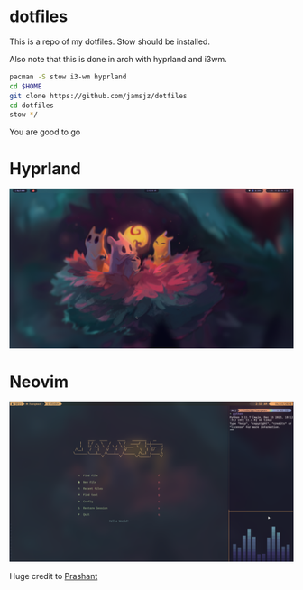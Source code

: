 # dotfiles
This is a repo of my dotfiles.
Stow should be installed.

Also note that this is done in arch with hyprland and i3wm.

```bash
pacman -S stow i3-wm hyprland
cd $HOME
git clone https://github.com/jamsjz/dotfiles
cd dotfiles
stow */
```


You are good to go

# Hyprland

![hyprland](hyprland.png)

# Neovim

![nvim](nvim.png)

Huge credit to [Prashant](https://github.com/prasanthrangan/)
